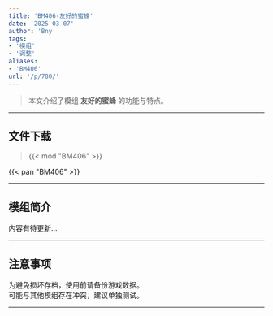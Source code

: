 ```yaml
---
title: 'BM406-友好的蜜蜂'
date: '2025-03-07'
author: 'Bny'
tags:
- '模组'
- '调整'
aliases:
- 'BM406'
url: '/p/780/'
---
```


> 本文介绍了模组 **友好的蜜蜂** 的功能与特点。

---

## 文件下载  

> {{< mod "BM406" >}}  

{{< pan "BM406" >}}  

---

## 模组简介

>  
内容有待更新...  

---

## 注意事项

>  
为避免损坏存档，使用前请备份游戏数据。  
可能与其他模组存在冲突，建议单独测试。  

---

